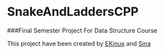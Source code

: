 # SnakeAndLaddersCPP

###Final Semester Project For Data Structure Course

This project have been created by [EKinux](https://github.com/EhsanKinux) and [Sina](https://github.com/Sinac0de)